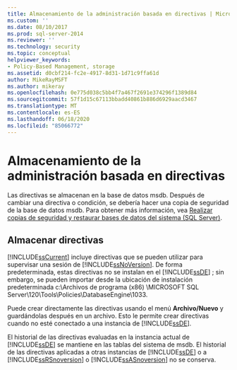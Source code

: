 ```yaml
---
title: Almacenamiento de la administración basada en directivas | Microsoft Docs
ms.custom: ''
ms.date: 08/10/2017
ms.prod: sql-server-2014
ms.reviewer: ''
ms.technology: security
ms.topic: conceptual
helpviewer_keywords:
- Policy-Based Management, storage
ms.assetid: d0cbf214-fc2e-4917-8d31-1d71c9ffa61d
author: MikeRayMSFT
ms.author: mikeray
ms.openlocfilehash: 0e775d038c5bb4f7a467f2691e374296f1389d84
ms.sourcegitcommit: 57f1d15c67113bbadd40861b886d6929aacd3467
ms.translationtype: MT
ms.contentlocale: es-ES
ms.lasthandoff: 06/18/2020
ms.locfileid: "85066772"
---
```

# <a name="policy-based-management-storage"></a>Almacenamiento de la administración basada en directivas
  Las directivas se almacenan en la base de datos msdb. Después de cambiar una directiva o condición, se debería hacer una copia de seguridad de la base de datos msdb. Para obtener más información, vea [Realizar copias de seguridad y restaurar bases de datos del sistema &#40;SQL Server&#41;](../backup-restore/back-up-and-restore-of-system-databases-sql-server.md).  
  
## <a name="storing-policies"></a>Almacenar directivas  
 [!INCLUDE[ssCurrent](../../includes/sscurrent-md.md)] incluye directivas que se pueden utilizar para supervisar una sesión de [!INCLUDE[ssNoVersion](../../includes/ssnoversion-md.md)]. De forma predeterminada, estas directivas no se instalan en el [!INCLUDE[ssDE](../../includes/ssde-md.md)] ; sin embargo, se pueden importar desde la ubicación de instalación predeterminada c:\Archivos de programa (x86) \MICROSOFT SQL Server\120\Tools\Policies\DatabaseEngine\1033.  
  
 Puede crear directamente las directivas usando el menú **Archivo/Nuevo** y guardándolas después en un archivo. Esto le permite crear directivas cuando no esté conectado a una instancia de [!INCLUDE[ssDE](../../includes/ssde-md.md)].  
  
 El historial de las directivas evaluadas en la instancia actual de [!INCLUDE[ssDE](../../includes/ssde-md.md)] se mantiene en las tablas del sistema de msdb. El historial de las directivas aplicadas a otras instancias de [!INCLUDE[ssDE](../../includes/ssde-md.md)] o a [!INCLUDE[ssRSnoversion](../../includes/ssrsnoversion-md.md)] o [!INCLUDE[ssASnoversion](../../includes/ssasnoversion-md.md)] no se conserva.  
  
  
